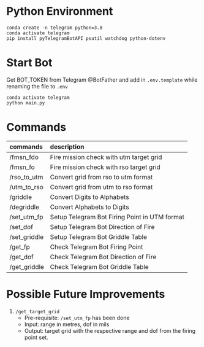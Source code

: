 # Python Environment
```
conda create -n telegram python=3.8
conda activate telegram
pip install pyTelegramBotAPI psutil watchdog python-dotenv
```
# Start Bot
Get BOT_TOKEN from Telegram @BotFather and add in `.env.template` while renaming the file to `.env`
```
conda activate telegram
python main.py
```
# Commands
| commands  | description 
| :---      | :---
| /fmsn_fdo | Fire mission check with utm target grid
| /fmsn_fo  | Fire mission check with rso target grid
| /rso_to_utm   | Convert grid from rso to utm format
| /utm_to_rso   | Convert grid from utm to rso format
| /griddle  | Convert Digits to Alphabets
| /degriddle    | Convert Alphabets to Digits
| /set_utm_fp   | Setup Telegram Bot Firing Point in UTM format
| /set_dof  | Setup Telegram Bot Direction of Fire
| /set_griddle  |   Setup Telegram Bot Griddle Table
| /get_fp   |   Check Telegram Bot Firing Point
| /get_dof  |   Check Telegram Bot Direction of Fire
| /get_griddle  |   Check Telegram Bot Griddle Table

# Possible Future Improvements
1. `/get_target_grid`
    - Pre-requisite: `/set_utm_fp` has been done
    - Input: range in metres, dof in mils
    - Output: target grid with the respective range and dof from the firing point set.


